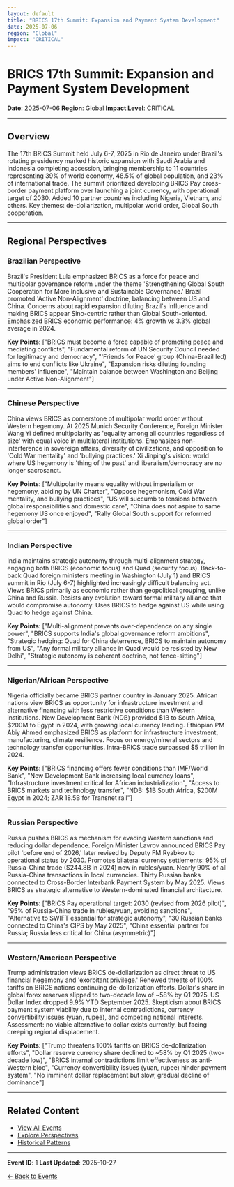 ```yaml
---
layout: default
title: "BRICS 17th Summit: Expansion and Payment System Development"
date: 2025-07-06
region: "Global"
impact: "CRITICAL"
---
```


# BRICS 17th Summit: Expansion and Payment System Development

**Date**: 2025-07-06
**Region**: Global
**Impact Level**: CRITICAL

---

## Overview

The 17th BRICS Summit held July 6-7, 2025 in Rio de Janeiro under Brazil's rotating presidency marked historic expansion with Saudi Arabia and Indonesia completing accession, bringing membership to 11 countries representing 39% of world economy, 48.5% of global population, and 23% of international trade. The summit prioritized developing BRICS Pay cross-border payment platform over launching a joint currency, with operational target of 2030. Added 10 partner countries including Nigeria, Vietnam, and others. Key themes: de-dollarization, multipolar world order, Global South cooperation.

---

## Regional Perspectives

### Brazilian Perspective

Brazil's President Lula emphasized BRICS as a force for peace and multipolar governance reform under the theme 'Strengthening Global South Cooperation for More Inclusive and Sustainable Governance.' Brazil promoted 'Active Non-Alignment' doctrine, balancing between US and China. Concerns about rapid expansion diluting Brazil's influence and making BRICS appear Sino-centric rather than Global South-oriented. Emphasized BRICS economic performance: 4% growth vs 3.3% global average in 2024.

**Key Points**: ["BRICS must become a force capable of promoting peace and mediating conflicts", "Fundamental reform of UN Security Council needed for legitimacy and democracy", "'Friends for Peace' group (China-Brazil led) aims to end conflicts like Ukraine", "Expansion risks diluting founding members' influence", "Maintain balance between Washington and Beijing under Active Non-Alignment"]

---

### Chinese Perspective

China views BRICS as cornerstone of multipolar world order without Western hegemony. At 2025 Munich Security Conference, Foreign Minister Wang Yi defined multipolarity as 'equality among all countries regardless of size' with equal voice in multilateral institutions. Emphasizes non-interference in sovereign affairs, diversity of civilizations, and opposition to 'Cold War mentality' and 'bullying practices.' Xi Jinping's vision: world where US hegemony is 'thing of the past' and liberalism/democracy are no longer sacrosanct.

**Key Points**: ["Multipolarity means equality without imperialism or hegemony, abiding by UN Charter", "Oppose hegemonism, Cold War mentality, and bullying practices", "US will succumb to tensions between global responsibilities and domestic care", "China does not aspire to same hegemony US once enjoyed", "Rally Global South support for reformed global order"]

---

### Indian Perspective

India maintains strategic autonomy through multi-alignment strategy, engaging both BRICS (economic focus) and Quad (security focus). Back-to-back Quad foreign ministers meeting in Washington (July 1) and BRICS summit in Rio (July 6-7) highlighted increasingly difficult balancing act. Views BRICS primarily as economic rather than geopolitical grouping, unlike China and Russia. Resists any evolution toward formal military alliance that would compromise autonomy. Uses BRICS to hedge against US while using Quad to hedge against China.

**Key Points**: ["Multi-alignment prevents over-dependence on any single power", "BRICS supports India's global governance reform ambitions", "Strategic hedging: Quad for China deterrence, BRICS to maintain autonomy from US", "Any formal military alliance in Quad would be resisted by New Delhi", "Strategic autonomy is coherent doctrine, not fence-sitting"]

---

### Nigerian/African Perspective

Nigeria officially became BRICS partner country in January 2025. African nations view BRICS as opportunity for infrastructure investment and alternative financing with less restrictive conditions than Western institutions. New Development Bank (NDB) provided $1B to South Africa, $200M to Egypt in 2024, with growing local currency lending. Ethiopian PM Abiy Ahmed emphasized BRICS as platform for infrastructure investment, manufacturing, climate resilience. Focus on energy/mineral sectors and technology transfer opportunities. Intra-BRICS trade surpassed $5 trillion in 2024.

**Key Points**: ["BRICS financing offers fewer conditions than IMF/World Bank", "New Development Bank increasing local currency loans", "Infrastructure investment critical for African industrialization", "Access to BRICS markets and technology transfer", "NDB: $1B South Africa, $200M Egypt in 2024; ZAR 18.5B for Transnet rail"]

---

### Russian Perspective

Russia pushes BRICS as mechanism for evading Western sanctions and reducing dollar dependence. Foreign Minister Lavrov announced BRICS Pay pilot 'before end of 2026,' later revised by Deputy FM Ryabkov to operational status by 2030. Promotes bilateral currency settlements: 95% of Russia-China trade ($244.8B in 2024) now in rubles/yuan. Nearly 90% of all Russia-China transactions in local currencies. Thirty Russian banks connected to Cross-Border Interbank Payment System by May 2025. Views BRICS as strategic alternative to Western-dominated financial architecture.

**Key Points**: ["BRICS Pay operational target: 2030 (revised from 2026 pilot)", "95% of Russia-China trade in rubles/yuan, avoiding sanctions", "Alternative to SWIFT essential for strategic autonomy", "30 Russian banks connected to China's CIPS by May 2025", "China essential partner for Russia; Russia less critical for China (asymmetric)"]

---

### Western/American Perspective

Trump administration views BRICS de-dollarization as direct threat to US financial hegemony and 'exorbitant privilege.' Renewed threats of 100% tariffs on BRICS nations continuing de-dollarization efforts. Dollar's share in global forex reserves slipped to two-decade low of ~58% by Q1 2025. US Dollar Index dropped 9.9% YTD September 2025. Skepticism about BRICS payment system viability due to internal contradictions, currency convertibility issues (yuan, rupee), and competing national interests. Assessment: no viable alternative to dollar exists currently, but facing creeping regional displacement.

**Key Points**: ["Trump threatens 100% tariffs on BRICS de-dollarization efforts", "Dollar reserve currency share declined to ~58% by Q1 2025 (two-decade low)", "BRICS internal contradictions limit effectiveness as anti-Western bloc", "Currency convertibility issues (yuan, rupee) hinder payment system", "No imminent dollar replacement but slow, gradual decline of dominance"]

---


## Related Content

- [View All Events](/events/)
- [Explore Perspectives](/perspectives/)
- [Historical Patterns](/historical-patterns/)

---

**Event ID**: 1
**Last Updated**: 2025-10-27

[← Back to Events](/events/)
